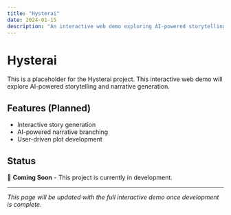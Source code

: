 ```yaml
---
title: "Hysterai"
date: 2024-01-15
description: "An interactive web demo exploring AI-powered storytelling"
---
```


# Hysterai

This is a placeholder for the Hysterai project. This interactive web demo will explore AI-powered storytelling and narrative generation.

## Features (Planned)
- Interactive story generation
- AI-powered narrative branching
- User-driven plot development

## Status
🚧 **Coming Soon** - This project is currently in development.

---

*This page will be updated with the full interactive demo once development is complete.* 